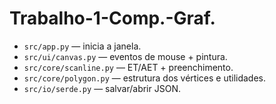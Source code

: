 # Trabalho-1-Comp.-Graf.

- `src/app.py` — inicia a janela.
- `src/ui/canvas.py` — eventos de mouse + pintura.
- `src/core/scanline.py` — ET/AET + preenchimento.
- `src/core/polygon.py` — estrutura dos vértices e utilidades.
- `src/io/serde.py` — salvar/abrir JSON.
